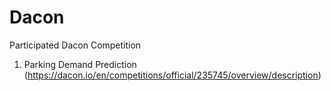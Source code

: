 # Dacon
Participated Dacon Competition 

1. Parking Demand Prediction (https://dacon.io/en/competitions/official/235745/overview/description)
